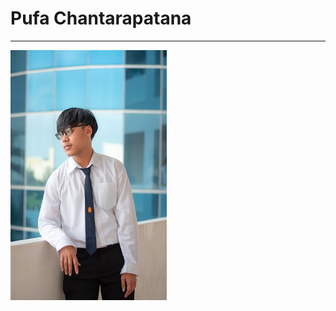 <html>
  <body>
    <h1>Pufa Chantarapatana</h1>
    <hr>
    <img src="mypicture.jpg" width="250" height="400">
  </body>
</html>
